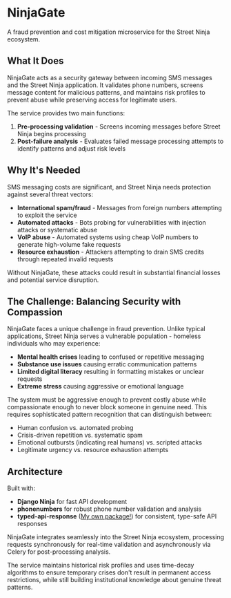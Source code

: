 # NinjaGate

A fraud prevention and cost mitigation microservice for the Street Ninja ecosystem.

## What It Does

NinjaGate acts as a security gateway between incoming SMS messages and the Street Ninja application. It validates phone numbers, screens message content for malicious patterns, and maintains risk profiles to prevent abuse while preserving access for legitimate users.

The service provides two main functions:
1. **Pre-processing validation** - Screens incoming messages before Street Ninja begins processing
2. **Post-failure analysis** - Evaluates failed message processing attempts to identify patterns and adjust risk levels

## Why It's Needed

SMS messaging costs are significant, and Street Ninja needs protection against several threat vectors:

- **International spam/fraud** - Messages from foreign numbers attempting to exploit the service
- **Automated attacks** - Bots probing for vulnerabilities with injection attacks or systematic abuse
- **VoIP abuse** - Automated systems using cheap VoIP numbers to generate high-volume fake requests
- **Resource exhaustion** - Attackers attempting to drain SMS credits through repeated invalid requests

Without NinjaGate, these attacks could result in substantial financial losses and potential service disruption.

## The Challenge: Balancing Security with Compassion

NinjaGate faces a unique challenge in fraud prevention. Unlike typical applications, Street Ninja serves a vulnerable population - homeless individuals who may experience:

- **Mental health crises** leading to confused or repetitive messaging
- **Substance use issues** causing erratic communication patterns  
- **Limited digital literacy** resulting in formatting mistakes or unclear requests
- **Extreme stress** causing aggressive or emotional language

The system must be aggressive enough to prevent costly abuse while compassionate enough to never block someone in genuine need. This requires sophisticated pattern recognition that can distinguish between:

- Human confusion vs. automated probing
- Crisis-driven repetition vs. systematic spam
- Emotional outbursts (indicating real humans) vs. scripted attacks
- Legitimate urgency vs. resource exhaustion attempts

## Architecture

Built with:
- **Django Ninja** for fast API development
- **phonenumbers** for robust phone number validation and analysis
- **typed-api-response** ([My own package!](https://github.com/firstflush/typed-api-response)) for consistent, type-safe API responses

NinjaGate integrates seamlessly into the Street Ninja ecosystem, processing requests synchronously for real-time validation and asynchronously via Celery for post-processing analysis.

The service maintains historical risk profiles and uses time-decay algorithms to ensure temporary crises don't result in permanent access restrictions, while still building institutional knowledge about genuine threat patterns.